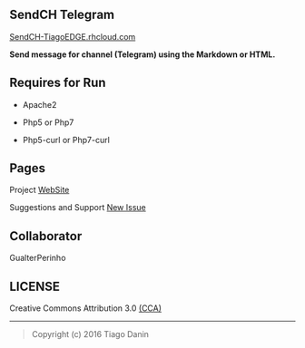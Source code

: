 ## SendCH Telegram

[SendCH-TiagoEDGE.rhcloud.com](http://sendch-tiagoedge.rhcloud.com/)

**Send message for channel (Telegram) using the Markdown or HTML.**

## Requires for Run
- Apache2

- Php5 or Php7

- Php5-curl or Php7-curl


## Pages
Project [WebSite](http://sendch-tiagoedge.rhcloud.com/)

Suggestions and Support [New Issue](https://github.com/TiagoDanin/SendCH-Telegram/issues/new)

## Collaborator
GualterPerinho

## LICENSE
Creative Commons Attribution 3.0 [(CCA)](https://github.com/TiagoDanin/SendCH-Telegram/blob/master/LICENSE)

---
>Copyright (c) 2016 Tiago Danin
